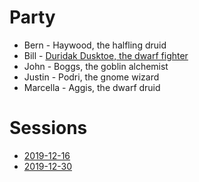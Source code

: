 # Party
* Bern - Haywood, the halfling druid
* Bill - [Duridak Dusktoe, the dwarf fighter](party/duridak-dusktoe.md)
* John - Boggs, the goblin alchemist
* Justin - Podri, the gnome wizard
* Marcella - Aggis, the dwarf druid

# Sessions
* [2019-12-16](2019-12-16.md)
* [2019-12-30](2019-12-30.md)
